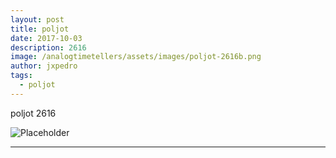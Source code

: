 ```yaml
---
layout: post
title: poljot
date: 2017-10-03
description: 2616
image: /analogtimetellers/assets/images/poljot-2616b.png
author: jxpedro
tags: 
  - poljot
---
```

<p >poljot 2616</p>

![Placeholder](/analogtimetellers/assets/images/poljot-2616.png)

<p></p>

<hr/>